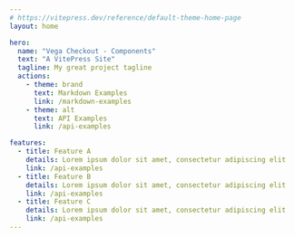 ```yaml
---
# https://vitepress.dev/reference/default-theme-home-page
layout: home

hero:
  name: "Vega Checkout - Components"
  text: "A VitePress Site"
  tagline: My great project tagline
  actions:
    - theme: brand
      text: Markdown Examples
      link: /markdown-examples
    - theme: alt
      text: API Examples
      link: /api-examples

features:
  - title: Feature A
    details: Lorem ipsum dolor sit amet, consectetur adipiscing elit
    link: /api-examples
  - title: Feature B
    details: Lorem ipsum dolor sit amet, consectetur adipiscing elit
    link: /api-examples
  - title: Feature C
    details: Lorem ipsum dolor sit amet, consectetur adipiscing elit
    link: /api-examples
---
```


